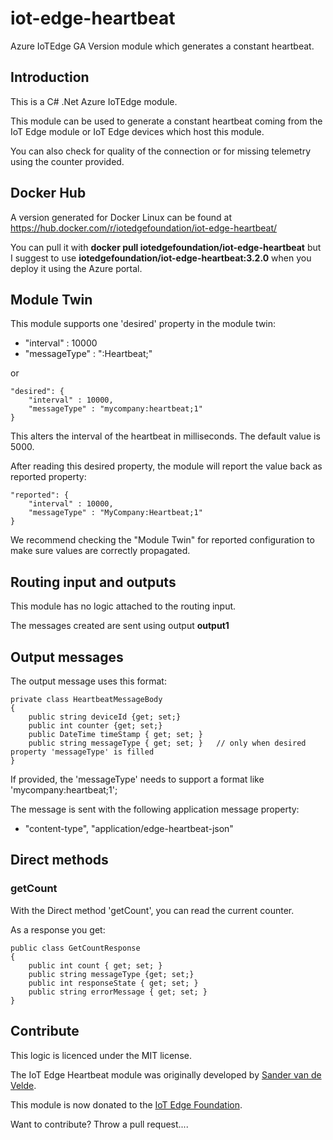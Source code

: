 # iot-edge-heartbeat

Azure IoTEdge GA Version module which generates a constant heartbeat.

## Introduction

This is a C# .Net Azure IoTEdge module.

This module can be used to generate a constant heartbeat coming from the IoT Edge module or IoT Edge devices which host this module.

You can also check for quality of the connection or for missing telemetry using the counter provided.

## Docker Hub

A version generated for Docker Linux can be found at https://hub.docker.com/r/iotedgefoundation/iot-edge-heartbeat/

You can pull it with **docker pull iotedgefoundation/iot-edge-heartbeat** but I suggest to use **iotedgefoundation/iot-edge-heartbeat:3.2.0** when you deploy it using the Azure portal.

## Module Twin

This module supports one 'desired' property in the module twin:

- "interval" : 10000
- "messageType" : "<MyCompany>:Heartbeat;<version>"

or 

```
"desired": {
    "interval" : 10000,
    "messageType" : "mycompany:heartbeat;1"
}
```

This alters the interval of the heartbeat in milliseconds. The default value is 5000.

After reading this desired property, the module will report the value back as reported property:

```
"reported": {
    "interval" : 10000,
    "messageType" : "MyCompany:Heartbeat;1"
}
```

We recommend checking the "Module Twin" for reported configuration to make sure values are correctly propagated.

## Routing input and outputs

This module has no logic attached to the routing input.

The messages created are sent using output **output1**

## Output messages

The output message uses this format:

```
private class HeartbeatMessageBody
{
    public string deviceId {get; set;}
    public int counter {get; set;}
    public DateTime timeStamp { get; set; }
    public string messageType { get; set; }   // only when desired property 'messageType' is filled 
}
```

If provided, the 'messageType' needs to support a format like 'mycompany:heartbeat;1'; 

The message is sent with the following application message property:

- "content-type", "application/edge-heartbeat-json"

## Direct methods

### getCount

With the Direct method 'getCount', you can read the current counter.

As a response you get:

```
public class GetCountResponse 
{
    public int count { get; set; }
    public string messageType {get; set;}
    public int responseState { get; set; }
    public string errorMessage { get; set; }
}
```

## Contribute

This logic is licenced under the MIT license.

The IoT Edge Heartbeat module was originally developed by [Sander van de Velde](http://blog.vandevelde-online.com).

This module is now donated to the [IoT Edge Foundation](https://github.com/iot-edge-foundation/iot-edge-heartbeat).

Want to contribute? Throw a pull request....
